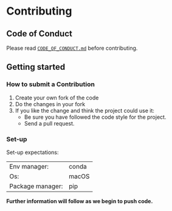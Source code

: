 # Contributing

## Code of Conduct

Please read [`CODE_OF_CONDUCT.md`](CODE_OF_CONDUCT.md) before contributing.

## Getting started

### How to submit a Contribution

1. Create your own fork of the code
2. Do the changes in your fork
3. If you like the change and think the project could use it:
    * Be sure you have followed the code style for the project.
    * Send a pull request.

### Set-up

Set-up expectations:

|  | |
| --- | --- |
| Env manager: | conda |
| Os: | macOS |
| Package manager: | pip |

**Further information will follow as we begin to push code.**
